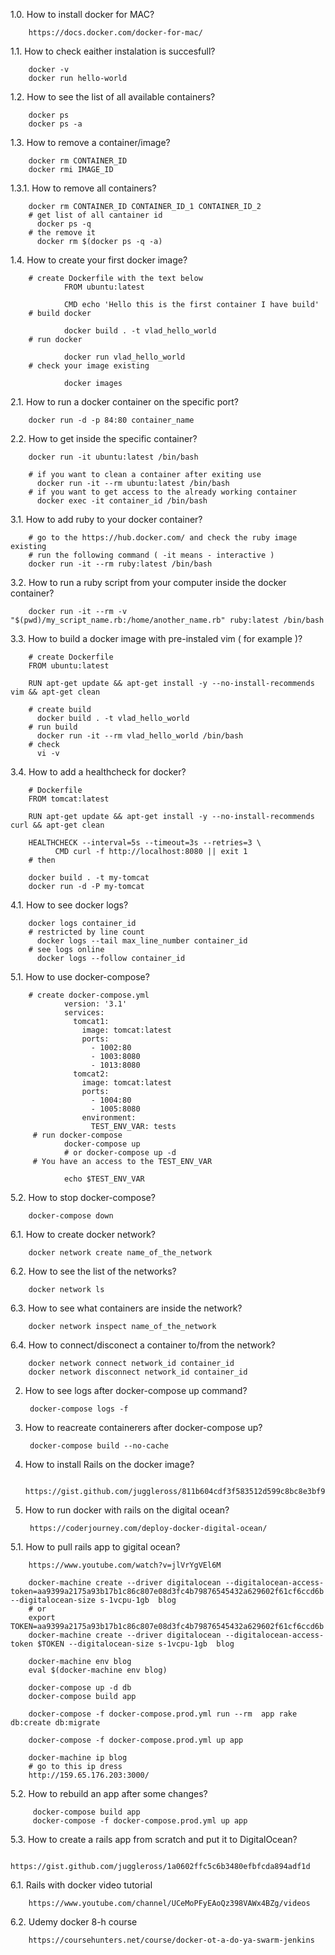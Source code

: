 1.0. How to install docker for MAC?
        
        https://docs.docker.com/docker-for-mac/
1.1. How to check eaither instalation is succesfull?
        
        docker -v
        docker run hello-world
1.2. How to see the list of all available containers?
        
        docker ps
        docker ps -a
1.3. How to remove a container/image?
        
        docker rm CONTAINER_ID
        docker rmi IMAGE_ID
1.3.1. How to remove all containers?
        
        docker rm CONTAINER_ID CONTAINER_ID_1 CONTAINER_ID_2
        # get list of all cantainer id
          docker ps -q
        # the remove it
          docker rm $(docker ps -q -a)
1.4. How to create your first docker image?
             
        # create Dockerfile with the text below
                FROM ubuntu:latest

                CMD echo 'Hello this is the first container I have build'
        # build docker
        
                docker build . -t vlad_hello_world
        # run docker 
                
                docker run vlad_hello_world
        # check your image existing
                
                docker images
2.1. How to run a docker container on the specific port?
        
        docker run -d -p 84:80 container_name
2.2. How to get inside the specific container?
        
        docker run -it ubuntu:latest /bin/bash
        
        # if you want to clean a container after exiting use 
          docker run -it --rm ubuntu:latest /bin/bash
        # if you want to get access to the already working container 
          docker exec -it container_id /bin/bash
3.1. How to add ruby to your docker container?
       
        # go to the https://hub.docker.com/ and check the ruby image existing 
        # run the following command ( -it means - interactive )
        docker run -it --rm ruby:latest /bin/bash

3.2. How to run a ruby script from your computer inside the docker container?
        
        docker run -it --rm -v "$(pwd)/my_script_name.rb:/home/another_name.rb" ruby:latest /bin/bash  

3.3. How to build a docker image with pre-instaled vim ( for example )?
        
        # create Dockerfile
        FROM ubuntu:latest

        RUN apt-get update && apt-get install -y --no-install-recommends vim && apt-get clean 
        
        # create build
          docker build . -t vlad_hello_world
        # run build
          docker run -it --rm vlad_hello_world /bin/bash
        # check 
          vi -v
3.4. How to add a healthcheck for docker?
        
        # Dockerfile
        FROM tomcat:latest

        RUN apt-get update && apt-get install -y --no-install-recommends curl && apt-get clean

        HEALTHCHECK --interval=5s --timeout=3s --retries=3 \
              CMD curl -f http://localhost:8080 || exit 1
        # then 
        
        docker build . -t my-tomcat
        docker run -d -P my-tomcat
        
4.1. How to see docker logs?
        
        docker logs container_id
        # restricted by line count
          docker logs --tail max_line_number container_id
        # see logs online
          docker logs --follow container_id
5.1. How to use docker-compose?
        
        # create docker-compose.yml
                version: '3.1'
                services:
                  tomcat1:
                    image: tomcat:latest
                    ports:
                      - 1002:80
                      - 1003:8080
                      - 1013:8080
                  tomcat2:
                    image: tomcat:latest
                    ports:
                      - 1004:80
                      - 1005:8080
                    environment:
                      TEST_ENV_VAR: tests
         # run docker-compose
                docker-compose up 
                # or docker-compose up -d
         # You have an access to the TEST_ENV_VAR
                
                echo $TEST_ENV_VAR
5.2. How to stop docker-compose?
        
        docker-compose down
6.1. How to create docker network?
        
        docker network create name_of_the_network
6.2. How to see the list of the networks?
        
        docker network ls
6.3. How to see what containers are inside the network?
        
        docker network inspect name_of_the_network
6.4. How to connect/disconect a container to/from the network?
        
        docker network connect network_id container_id
        docker network disconnect network_id container_id
2. How to see logs after docker-compose up command?
        
        docker-compose logs -f
3. How to reacreate containerers after docker-compose up?
        
        docker-compose build --no-cache
4. How to install Rails on the docker image?
        
        https://gist.github.com/juggleross/811b604cdf3f583512d599c8bc8e3bf9
        
5. How to run docker with rails on the digital ocean?
        
        https://coderjourney.com/deploy-docker-digital-ocean/
5.1. How to pull rails app to gigital ocean?

        https://www.youtube.com/watch?v=jlVrYgVEl6M
        
        docker-machine create --driver digitalocean --digitalocean-access-token=aa9399a2175a93b17b1c86c807e08d3fc4b79876545432a629602f61cf6ccd6b --digitalocean-size s-1vcpu-1gb  blog
        # or
        export TOKEN=aa9399a2175a93b17b1c86c807e08d3fc4b79876545432a629602f61cf6ccd6b
        docker-machine create --driver digitalocean --digitalocean-access-token $TOKEN --digitalocean-size s-1vcpu-1gb  blog
        
        docker-machine env blog
        eval $(docker-machine env blog)
        
        docker-compose up -d db
        docker-compose build app
        
        docker-compose -f docker-compose.prod.yml run --rm  app rake db:create db:migrate

        docker-compose -f docker-compose.prod.yml up app

        docker-machine ip blog
        # go to this ip dress
        http://159.65.176.203:3000/
5.2. How to rebuild an app after some changes?
        
         docker-compose build app
         docker-compose -f docker-compose.prod.yml up app
5.3. How to create a rails app from scratch and put it to DigitalOcean?
        
        https://gist.github.com/juggleross/1a0602ffc5c6b3480efbfcda894adf1d
6.1. Rails with docker video tutorial
        
        https://www.youtube.com/channel/UCeMoPFyEAoQz398VAWx4BZg/videos
6.2. Udemy docker 8-h course
        
        https://coursehunters.net/course/docker-ot-a-do-ya-swarm-jenkins

